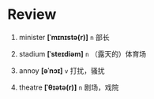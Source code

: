 # Review
1. minister **[ˈmɪnɪstə(r)]** `n` 部长

2. stadium **[ˈsteɪdiəm]** `n` （露天的）体育场

3. annoy **[əˈnɔɪ]** `v` 打扰，骚扰

4. theatre **[ˈθɪətə(r)]** `n` 剧场，戏院

